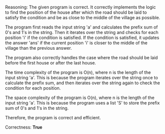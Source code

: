 Reasoning: 
The given program is correct. It correctly implements the logic to find the position of the house after which the road should be laid to satisfy the condition and be as close to the middle of the village as possible.

The program first reads the input string 'a' and calculates the prefix sum of 0's and 1's in the string. Then it iterates over the string and checks for each position 'i' if the condition is satisfied. If the condition is satisfied, it updates the answer 'ans' if the current position 'i' is closer to the middle of the village than the previous answer.

The program also correctly handles the case where the road should be laid before the first house or after the last house.

The time complexity of the program is O(n), where n is the length of the input string 'a'. This is because the program iterates over the string once to calculate the prefix sum, and then iterates over the string again to check the condition for each position.

The space complexity of the program is O(n), where n is the length of the input string 'a'. This is because the program uses a list 'S' to store the prefix sum of 0's and 1's in the string.

Therefore, the program is correct and efficient.

Correctness: **True**